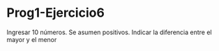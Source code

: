 # Prog1-Ejercicio6
Ingresar 10 números. Se asumen positivos. Indicar la diferencia entre el mayor y el menor

